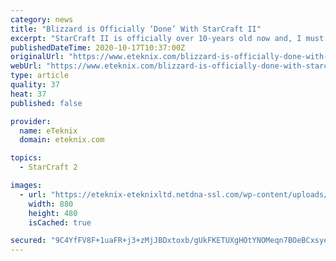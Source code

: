 ```yaml
---
category: news
title: "Blizzard is Officially ‘Done’ With StarCraft II"
excerpt: "StarCraft II is officially over 10-years old now and, I must admit, it is somewhat surprising that despite its age, it has still remained a remarkably popular game. Particularly in the world of 'competitive' gaming where events,"
publishedDateTime: 2020-10-17T10:37:00Z
originalUrl: "https://www.eteknix.com/blizzard-is-officially-done-with-starcraft-ii/"
webUrl: "https://www.eteknix.com/blizzard-is-officially-done-with-starcraft-ii/"
type: article
quality: 37
heat: 37
published: false

provider:
  name: eTeknix
  domain: eteknix.com

topics:
  - StarCraft 2

images:
  - url: "https://eteknix-eteknixltd.netdna-ssl.com/wp-content/uploads/2020/10/image-0-compressed-34.jpg"
    width: 880
    height: 480
    isCached: true

secured: "9C4YfFV8F+1uaFR+j3+zMjJBDxtoxb/gUkFKETUXgHOtYNOMeqn7BOeBCxsye3wDAEQlATnabyg9muAjVviWJnTTQ5oRvywSGagsn1Rc2dMBPPtOUI61WlryA6C17vPRXT8JFIzIthZoWJzGQdF/5UiddWXsFa81kAD/nQ/CXjwHz1ysl5D0GGB2CLlboc6F8Uchsycfpsdq9yqYcHbLoXIb7skpFo5EAFDUaECZLxRgypQjv0T/iMwgXhDaTnHQhmGoYl1w7oR9gGlO6CPkNN/ZOhtqfLUjTbN0KhoyvqetEqaEuM0cxADJZJW3Rc66QFiV7rqQDDeB7VaLIwtH/TWzu/8ta+fdTmgzlSMQFaM=;P+c8K7boE3/+/dnHImbo/Q=="
---
```


